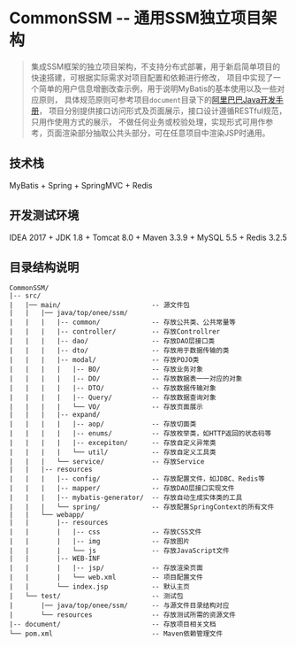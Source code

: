 # CommonSSM -- 通用SSM独立项目架构

> 集成SSM框架的独立项目架构，不支持分布式部署，用于新启简单项目的快速搭建，可根据实际需求对项目配置和依赖进行修改，
项目中实现了一个简单的用户信息增删改查示例，用于说明MyBatis的基本使用以及一些对应原则，
具体规范原则可参考项目`document`目录下的[阿里巴巴Java开发手册](./document/阿里巴巴Java开发手册.pdf)，
项目分别提供接口访问形式及页面展示，接口设计遵循RESTful规范，只用作使用方式的展示，
不做任何业务或校验处理，实现形式可用作参考，页面渲染部分抽取公共头部分，可在任意项目中渲染JSP时通用。

## 技术栈

MyBatis + Spring + SpringMVC + Redis

## 开发测试环境

IDEA 2017 + JDK 1.8 + Tomcat 8.0 + Maven 3.3.9 + MySQL 5.5 + Redis 3.2.5

## 目录结构说明

```
CommonSSM/
|-- src/
|   |── main/                       -- 源文件包
|   |   |── java/top/onee/ssm/
|   |   |   |-- common/             -- 存放公共类、公共常量等
|   |   |   |-- controller/         -- 存放Controllrer
|   |   |   |-- dao/                -- 存放DAO层接口类
|   |   |   |-- dto/                -- 存放用于数据传输的类
|   |   |   |-- modal/              -- 存放POJO类
|   |   |   |   |-- BO/             -- 存放业务对象
|   |   |   |   |-- DO/             -- 存放数据表一一对应的对象
|   |   |   |   |-- DTO/            -- 存放数据传输对象
|   |   |   |   |-- Query/          -- 存放数据查询对象
|   |   |   |   └── VO/             -- 存放页面展示
|   |   |   |-- expand/
|   |   |   |   |-- aop/            -- 存放切面类
|   |   |   |   |-- enums/          -- 存放枚举类，如HTTP返回的状态码等
|   |   |   |   |-- excepiton/      -- 存放自定义异常类
|   |   |   |   └── util/           -- 存放自定义工具类
|   |   |   └── service/            -- 存放Service
|   |   |-- resources
|   |   |   |-- config/             -- 存放配置文件，如JDBC、Redis等
|   |   |   |-- mapper/             -- 存放DAO层接口实现文件
|   |   |   |-- mybatis-generator/  -- 存放自动生成实体类的工具
|   |   |   └── spring/             -- 存放配置SpringContext的所有文件
|   |   └── webapp/
|   |       |-- resources
|   |       |   |-- css             -- 存放CSS文件
|   |       |   |-- img             -- 存放图片
|   |       |   └── js              -- 存放JavaScript文件
|   |       |-- WEB-INF
|   |       |   |-- jsp/            -- 存放渲染页面
|   |       |   └── web.xml         -- 项目配置文件
|   |       └── index.jsp           -- 默认主页
|   └── test/                       -- 测试包
|       |── java/top/onee/ssm/      -- 与源文件目录结构对应
|       └── resources               -- 存放测试所需的资源文件
|-- document/                       -- 存放项目相关文档
└── pom.xml                         -- Maven依赖管理文件
```
